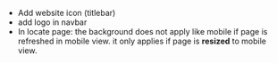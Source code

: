 - Add website icon (titlebar)
- add logo in navbar
- In locate page: the background does not apply like mobile if page is refreshed in mobile view. it only applies if page is **resized** to mobile view. 